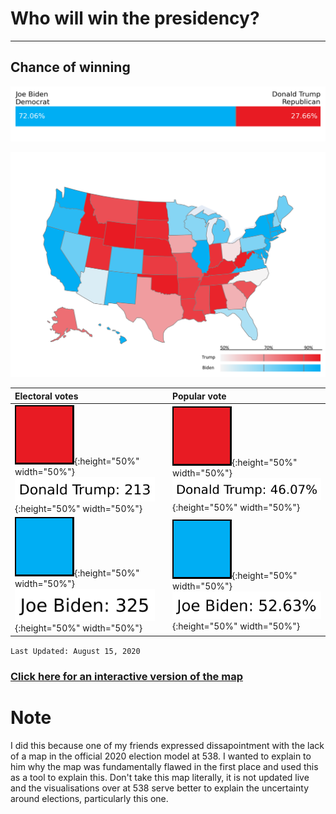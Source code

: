 # Who will win the presidency?
---
## Chance of winning
![Model Probabilities](/model_probability.png)

![Choropleth Map](/choropleth_map.svg)

|                 Electoral votes                |   |                  Popular vote                  |
|:-----------------------------------------------|---|:-----------------------------------------------|
| ![Rep](/rep.png){:height="50%" width="50%"} ![EV_Incumbant](/ev_inc.svg){:height="50%" width="50%"}   |   | ![Rep](/rep.png){:height="50%" width="50%"} ![PV_Incumbant](/pv_inc.svg){:height="50%" width="50%"}   |
| ![Dem](/dem.png){:height="50%" width="50%"} ![EV_Challenger](/ev_chal.svg){:height="50%" width="50%"} |   | ![Dem](/dem.png){:height="50%" width="50%"} ![PV_Challenger](/pv_chal.svg){:height="50%" width="50%"} |

`Last Updated: August 15, 2020`

### [Click here for an interactive version of the map](choropleth_map.html)

# Note
I did this because one of my friends expressed dissapointment with the lack of a map in the official 2020 election model at 538. I wanted to explain to him why the map was fundamentally flawed in the first place and used this as a tool to explain this. Don't take this map literally, it is not updated live and the visualisations over at 538 serve better to explain the uncertainty around elections, particularly this one.
